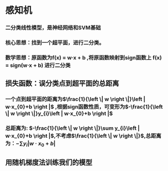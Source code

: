 # 感知机
### 二分类线性模型，是神经网络和SVM基础
### 核心思想：找到一个超平面，进行二分类。
### 数学思想：原函数为f(x) = w·x + b ,将原函数映射到sign函数上 f(x) = sign(w·x + b) 进行二分类
## 损失函数：误分类点到超平面的总距离
### 一个点到超平面的距离为$\frac{1}{\left \| w \right \|}\left | w·x_{0}+b \right |$ ,根据sign函数性质，可变形为$-\frac{1}{\left \| w \right \|}y_{i}\left | w·x_{0}+b \right |$
### 总距离为: $-\frac{1}{\left \| w \right \|}\sum y_{i}\left | w·x_{0}+b \right |$,不考虑$\frac{1}{\left \| w \right \|}$,总距离为：$-\sum y_{i}\left | w·x_{0}+b \right |$
## 用随机梯度法训练我们的模型


